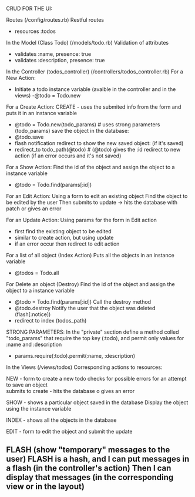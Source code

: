 
CRUD FOR THE UI:

Routes (/config/routes.rb)
Restful routes
- resources :todos 


In the Model (Class Todo) (/models/todo.rb)
Validation of attributes
- validates :name, presence: true
- validates :description, presence: true


In the Controller (todos_controller) (/controllers/todos_controller.rb)
For a New Action:
- Initiate a todo instance variable (avaible in the controller and in the views)
-@todo = Todo.new

For a Create Action:
CREATE - uses the submited info from the form and puts it in an instance variable
- @todo = Todo.new(todo_params) # uses strong parameters (todo_params)
save the object in the database:
- @todo.save
- flash notification
redirect to show the new saved object: (if it's saved)
- redirect_to todo_path(@todo) # (@todo) gives the :id
redirect to new action (if an error occurs and it's not saved)

For a Show Action:
Find the id of the object and assign the object to a instance variable
- @todo = Todo.find(params[:id])

For an Edit Action:
Using a form to edit an existing object
Find the object to be edited by the user
Then submits to update -> hits the database with patch or gives an error

For an Update Action:
Using params for the form in Edit action
- first find the existing object to be edited
- similar to create action, but using update
- if an error occur then redirect to edit action

For a list of all object (Index Action)
Puts all the objects in an instance variable
- @todos = Todo.all

For Delete an object (Destroy)
Find the id of the object and assign the object to a instance variable
- @todo = Todo.find(params[:id])
Call the destroy method
- @todo.destroy
Notify the user that the object was deleted (flash[:notice])
- redirect to index (todos_path)


STRONG PARAMETERS:
In the "private" section define a method colled "todo_params" that require
the top key (:todo), and permit only values for :name and :description
- params.require(:todo).permit(:name, :description)



In the Views (/views/todos)
Corresponding actions to resources:

 NEW - form to create a new todo
checks for possible errors for an attempt to save an object  
submits to create - hits the database o gives an error

SHOW - shows a particular object saved in the database
Display the object using the instance variable 

INDEX - shows all the objects in the database

EDIT - form to edit the object and submit the update


FLASH (show "temporary" messages to the user)
FLASH is a hash, and I can put messages in a flash (in the controller's action)
Then I can display that messages (in the corresponding view or in the  layout)
--------------------------------------------------------------------------------
